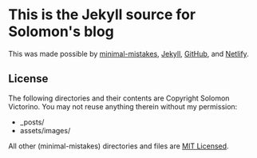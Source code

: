# This is the Jekyll source for Solomon's blog

This was made possible by [minimal-mistakes](https://mmistakes.github.io/minimal-mistakes/), [Jekyll](https://jekyllrb.com), [GitHub](https://github.com), and [Netlify](https://netlify.com).

## License

The following directories and their contents are Copyright Solomon Victorino.
You may not reuse anything therein without my permission:

* \_posts/
* assets/images/

All other (minimal-mistakes) directories and files are [MIT Licensed](https://raw.githubusercontent.com/mmistakes/minimal-mistakes/master/LICENSE.txt).
